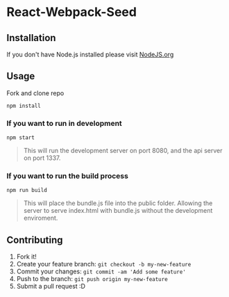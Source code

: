 # React-Webpack-Seed

## Installation
If you don't have Node.js installed please visit [NodeJS.org](https://nodejs.org/en/)

## Usage
Fork and clone repo

`npm install`

### If you want to run in development
`npm start`
>This will run the development server on port 8080, and the api server on port 1337.

### If you want to run the build process
`npm run build`
>This will place the bundle.js file into the public folder. Allowing the server to serve index.html with bundle.js without the development enviroment.


## Contributing
1. Fork it!
2. Create your feature branch: `git checkout -b my-new-feature`
3. Commit your changes: `git commit -am 'Add some feature'`
4. Push to the branch: `git push origin my-new-feature`
5. Submit a pull request :D
